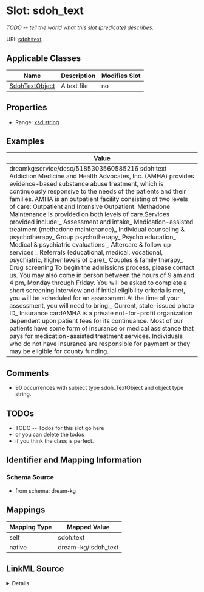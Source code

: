 

# Slot: sdoh_text


_TODO -- tell the world what this slot (predicate) describes._





URI: [sdoh:text](http://schema.org/text)



<!-- no inheritance hierarchy -->





## Applicable Classes

| Name | Description | Modifies Slot |
| --- | --- | --- |
| [SdohTextObject](../classes/SdohTextObject.md) | A text file |  no  |







## Properties

* Range: [xsd:string](http://www.w3.org/2001/XMLSchema#string)






## Examples

| Value |
| --- |
| dreamkg:service/desc/5185303560585216 sdoh:text Addiction Medicine and Health Advocates, Inc. (AMHA) provides evidence-based substance abuse treatment, which is continuously responsive to the needs of the patients and their families. AMHA is an outpatient facility consisting of two levels of care: Outpatient and Intensive Outpatient. Methadone Maintenance is provided on both levels of care.Services provided include:_ Assessment and intake_ Medication-assisted treatment (methadone maintenance)_ Individual counseling & psychotherapy_ Group psychotherapy_ Psycho education_ Medical & psychiatric evaluations _ Aftercare & follow up services _ Referrals (educational, medical, vocational, psychiatric, higher levels of care)_ Couples & family therapy_ Drug screening To begin the admissions process, please contact us. You may also come in person between the hours of 9 am and 4 pm, Monday through Friday. You will be asked to complete a short screening interview and if initial eligibility criteria is met, you will be scheduled for an assessment.At the time of your assessment, you will need to bring:_ Current, state-issued photo ID_ Insurance cardAMHA is a private not-for-profit organization dependent upon patient fees for its continuance. Most of our patients have some form of insurance or medical assistance that pays for medication-assisted treatment services. Individuals who do not have insurance are responsible for payment or they may be eligible for county funding. |

## Comments

* 90 occurrences with subject type sdoh_TextObject and object type string.

## TODOs

* TODO -- Todos for this slot go here
* or you can delete the todos
* if you think the class is perfect.

## Identifier and Mapping Information







### Schema Source


* from schema: dream-kg




## Mappings

| Mapping Type | Mapped Value |
| ---  | ---  |
| self | sdoh:text |
| native | dream-kg/:sdoh_text |




## LinkML Source

<details>
```yaml
name: sdoh_text
description: TODO -- tell the world what this slot (predicate) describes.
todos:
- TODO -- Todos for this slot go here
- or you can delete the todos
- if you think the class is perfect.
comments:
- 90 occurrences with subject type sdoh_TextObject and object type string.
examples:
- value: 'dreamkg:service/desc/5185303560585216 sdoh:text Addiction Medicine and Health
    Advocates, Inc. (AMHA) provides evidence-based substance abuse treatment, which
    is continuously responsive to the needs of the patients and their families. AMHA
    is an outpatient facility consisting of two levels of care: Outpatient and Intensive
    Outpatient. Methadone Maintenance is provided on both levels of care.Services
    provided include:_ Assessment and intake_ Medication-assisted treatment (methadone
    maintenance)_ Individual counseling & psychotherapy_ Group psychotherapy_ Psycho
    education_ Medical & psychiatric evaluations _ Aftercare & follow up services
    _ Referrals (educational, medical, vocational, psychiatric, higher levels of care)_
    Couples & family therapy_ Drug screening To begin the admissions process, please
    contact us. You may also come in person between the hours of 9 am and 4 pm, Monday
    through Friday. You will be asked to complete a short screening interview and
    if initial eligibility criteria is met, you will be scheduled for an assessment.At
    the time of your assessment, you will need to bring:_ Current, state-issued photo
    ID_ Insurance cardAMHA is a private not-for-profit organization dependent upon
    patient fees for its continuance. Most of our patients have some form of insurance
    or medical assistance that pays for medication-assisted treatment services. Individuals
    who do not have insurance are responsible for payment or they may be eligible
    for county funding.'
from_schema: dream-kg
rank: 1000
slot_uri: sdoh:text
alias: sdoh_text
domain_of:
- sdoh_TextObject
range: string

```
</details>